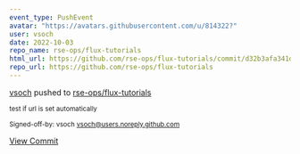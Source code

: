 ```yaml
---
event_type: PushEvent
avatar: "https://avatars.githubusercontent.com/u/814322?"
user: vsoch
date: 2022-10-03
repo_name: rse-ops/flux-tutorials
html_url: https://github.com/rse-ops/flux-tutorials/commit/d32b3afa341df9a5d51e76e78b4561a10b7d3571
repo_url: https://github.com/rse-ops/flux-tutorials
---
```


<a href='https://github.com/vsoch' target='_blank'>vsoch</a> pushed to <a href='https://github.com/rse-ops/flux-tutorials' target='_blank'>rse-ops/flux-tutorials</a>

<small>test if url is set automatically

Signed-off-by: vsoch <vsoch@users.noreply.github.com></small>

<a href='https://github.com/rse-ops/flux-tutorials/commit/d32b3afa341df9a5d51e76e78b4561a10b7d3571' target='_blank'>View Commit</a>